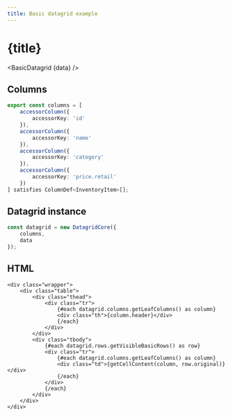 ```yaml
---
title: Basic datagrid example
---
```


<script>
import BasicDatagrid from './datagrid.svelte';
import { inventoryData as data } from '$lib/data/data-storage.svelte';
</script>

# {title}

<BasicDatagrid {data} />

## Columns

```ts
export const columns = [
	accessorColumn({
		accessorKey: 'id'
	}),
	accessorColumn({
		accessorKey: 'name'
	}),
	accessorColumn({
		accessorKey: 'category'
	}),
	accessorColumn({
		accessorKey: 'price.retail'
	})
] satisfies ColumnDef<InventoryItem>[];
```

## Datagrid instance

```ts
const datagrid = new DatagridCore({
	columns,
	data
});
```

## HTML

```svelte
<div class="wrapper">
	<div class="table">
		<div class="thead">
			<div class="tr">
				{#each datagrid.columns.getLeafColumns() as column}
				<div class="th">{column.header}</div>
				{/each}
			</div>
		</div>
		<div class="tbody">
			{#each datagrid.rows.getVisibleBasicRows() as row}
			<div class="tr">
				{#each datagrid.columns.getLeafColumns() as column}
				<div class="td">{getCellContent(column, row.original)}</div>
				{/each}
			</div>
			{/each}
		</div>
	</div>
</div>
```
